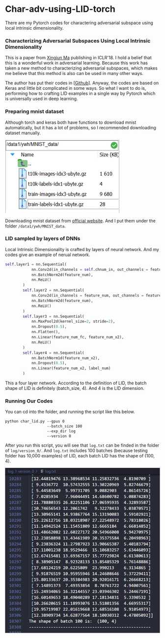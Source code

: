 # Char-adv-using-LID-torch
There are my Pytorch codes for charactering adversarial subspace using local intrinsic dimensionality.



### Characterizing Adversarial Subspaces Using Local Intrinsic  Dimensionality
This is a paper from [Xingjun Ma](http://xingjunma.com/) publishing in ICLR'18. I hold a belief that this is a wonderful work in adversarial learning. Because this work has taken a new method to characterizing adversarial subspaces, which makes me believe that this method is also can be used in many other ways.

The author has put their codes in [[Github](https://github.com/xingjunm/lid_adversarial_subspace_detection)]. Anyway, the codes are based on Keras and little bit complicated in some ways. So what I want to do is, performing how to crafting LID examples in a single way by Pytorch which is universally used in deep learning.

### Preparing mnist dataset

Although torch and keras both have functions to download mnist automatically, but it has a lot of problems, so I recommended downloading dataset manually. 

![](assets/mnist_ex.png)

Downloading mnist dataset from [official website](http://yann.lecun.com/exdb/mnist/). And I put them under the folder `/data1/ywh/MNIST_data`.

### LID sampled by layers of DNNs 

Local Intrinsic  Dimensionality is crafted by layers of neural network. And my codes give an example of nerual network. 

```python
self.layer1 = nn.Sequential(
            nn.Conv2d(in_channels = self.chnum_in, out_channels = feature_num, kernel_size=3),
            nn.BatchNorm2d(feature_num),
            nn.ReLU()
        )
        self.layer2 = nn.Sequential(
            nn.Conv2d(in_channels = feature_num, out_channels = feature_num, kernel_size=3),
            nn.BatchNorm2d(feature_num),
            nn.ReLU()
        )
        self.layer3 = nn.Sequential(
            nn.MaxPool2d(kernel_size=2, stride=2),
            nn.Dropout(0.5),  
            nn.Flatten(),  
            nn.Linear(feature_num_fc, feature_num_x2),            
            nn.ReLU()
        )
        self.layer4 = nn.Sequential(
            nn.BatchNorm1d(feature_num_x2), 
            nn.Dropout(0.5),  
            nn.Linear(feature_num_x2, label_num)
        )
```

This a four layer network. According to the definition of LID, the batch shape of LID is definitely (batch_size, 4). And 4 is the LID dimension.

### Running Our Codes

You can cd into the folder, and running the script like this below.

```shell
python char_lid.py --gpus 0
                   --batch_size 100
                   --exp_dir log
                   --version 0
```

After you run this script,  you will see that `log.txt` can be finded in the folder of `log/version_0/`. And `log.txt` includes 100 batches (because testing folder has 10,000 examples) of LID, each batch LID has the shape of (100, 4).

![](assets/resultlid.png)

